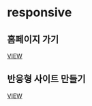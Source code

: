 # responsive

<h2>홈페이지 가기</h2>
<a href="http://tpgmll125.dothome.co.kr/">VIEW</a>

<h2>반응형 사이트 만들기</h2>
<a href="https://tpgmll125.github.io/responsive/">VIEW</a>
